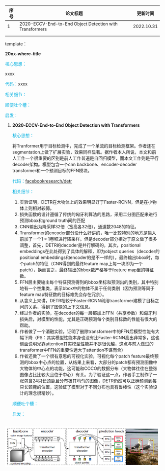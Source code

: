 | 序号 | 论文标题                                                | 更新时间   |
| ---- | ------------------------------------------------------- | ---------- |
| 1    | 2020-ECCV-End-to-End Object Detection with Transformers | 2022.10.31 |
|      |                                                         |            |
|      |                                                         |            |

template：

**20xx-where-title**

<font color='vornblue'>核心思想：</font>

xxxx

<font color='vornblue'>代码：</font>xxxx

<font color='vornblue'>相关细节：</font>

<font color='vornblue'>顺便吐个槽：</font>

<font color='vornblue'>启发：</font>

1. **2020-ECCV-End-to-End Object Detection with Transformers**

   <font color='vornblue'>核心思想：</font>

   将Tranformer用于目标检测中，完成了一个单流的目标检测框架。作者还在segmentation上做了扩展实验，效果同样显著。据作者本人所说，本文和前人工作一个很重要的区别是前人工作普遍是自回归模型，而本文工作则是平行decoder架构。模型包含一个cnn backbone、encoder-decoder transformer和一个预测目标的FFN模块。

   <font color='vornblue'>代码：</font>[facebookresearch/detr](https://github.com/facebookresearch/detr)

   <font color='vornblue'>相关细节：</font>

   1. 实验证明，DETR在大物体上的效果明显好于Faster-RCNN，但是在小物体上则相对较弱。
   2. 损失函数的设计遵循了传统的匈牙利算法的思路，采用二分图匹配来进行预测bbox和ground truth间的匹配
   3. CNN输出为降采样32倍（宽高各32倍），通道数2048的特征。
   4. Transformer的encoder部分没什么好讲的，唯一比较特别的地方是输入前加了一个$1\times 1$卷积进行降采样。但是decoder部分相对于原文做了很多调整，首先，DETR的decoder是并行解码的，其次，positional embeddings在此处得到了具体的解释，即为object queries（decoder的positional embeddings和encoder的是不一样的），最终输出bbox时，每个patch的特征（CNN得到的最终feature map上每一块即为一个patch），换而言之，最终输出的bbox数严格等于feature map里的特征数。
   5. FFN层主要输出每个特征预测得到的bbox坐标和预测出的类别，其中特别地有一个空集类，表示bbox中的物体不属于任何类别（因为预测等同于feature map特征数的目标难免会存在冗余）。
   6. 从含义上来讲，DETR相较于Faster-RCNN利用transformer建模了目标之间的关系，得到了图像的上下文信息。
   7. 经过作者的实验，在decoder的每一层都加上FFN（共享参数）和匈牙利损失后，对模型的性能，尤其是正确预测每个类别目标数的性能有很大的帮助。
   8. 作者做了一个消融实验，证明了删除transformer中的FFN后模型性能有大幅下降（PS：其实模型性能本身也没有比Faster-RCNN高出非常多，这也侧面说明光靠attention其实模型性能并不是很优越，这点与前人做过的transformer中FFN的重要性远大于attention不谋而合）
   9. 作者还做了一个很有意思的可视化实验，可视化每个patch feature最终预测的bbox中心点的位置，从结果上来看，大部分的patch都有预测图像中大物体的中心点的功能，这可能和COCO的数据分布（大物体往往在整张图像占比比较大且位于中心）有关。为了验证这一点，作者手工制作了一张包含24只长颈鹿且分布极其均匀的图像，DETR仍然可以正确预测到每只长颈鹿的位置，这验证了模型对于不同分布也具有鲁棒性（这个实验设计的理念很精妙）。

   <font color='vornblue'>顺便吐个槽：</font>

   <font color='vornblue'>启发：</font>

​	![img](./object_detection_assets/1-1.png)